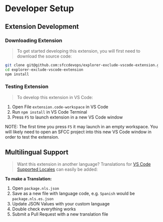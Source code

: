 Developer Setup
===

Extension Development
---

### Downloading Extension

> To get started developing this extension, you will first need to download the source code:

```bash
git clone git@github.com:sfccdevops/explorer-exclude-vscode-extension.git
cd explorer-exclude-vscode-extension
npm install
```

### Testing Extension

> To develop this extension in VS Code:

1. Open File `extension.code-workspace` in VS Code
2. Run `npm install` in VS Code Terminal
3. Press `F5` to launch extension in a new VS Code window

NOTE: The first time you press `F5` it may launch in an empty workspace. You will likely need to open an SFCC project into this new VS Code window in order to test the extension.

Multilingual Support
---

> Want this extension in another language? Translations for [VS Code Supported Locales](https://code.visualstudio.com/docs/getstarted/locales#_available-locales) can easily be added:

**To make a Translation:**

1. Open `package.nls.json`
2. Save as a new file with language code, e.g. `Spanish` would be `package.nls.es.json`
3. Update JSON Values with your custom language
4. Double check everything works
5. Submit a Pull Request with a new translation file
